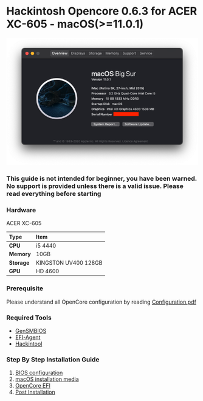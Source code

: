 # Hackintosh Opencore 0.6.3 for ACER XC-605 - macOS(>=11.0.1) 

![System Info](images/system_big_sur_11_0_1_1605896404.png)

### This guide is not intended for beginner, you have been warned. No support is provided unless there is a valid issue. Please read everything before starting

### Hardware

ACER XC-605 

Type|Item
:----|:----
**CPU** | i5 4440
**Memory** | 10GB
**Storage** | KINGSTON UV400 128GB
**GPU** | HD 4600

### Prerequisite 
Please understand all OpenCore configuration by reading [Configuration.pdf](https://github.com/acidanthera/OpenCorePkg/blob/master/Docs/Configuration.pdf) 

### Required Tools
- [GenSMBIOS](https://github.com/corpnewt/GenSMBIOS)
- [EFI-Agent](https://github.com/headkaze/EFI-Agent)
- [Hackintool](https://github.com/headkaze/Hackintool)

### Step By Step Installation Guide
1. [BIOS configuration](BIOS.md)
2. [macOS installation media](INSTALLER.md)
3. [OpenCore EFI](OC.md)
4. [Post Installation](POST_INSTALL.md)